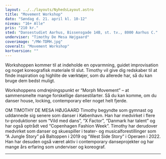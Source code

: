 ```yaml
---
layout: ../../layouts/NyhedsLayout.astro
title: "Movement Workshop"
dato: "Søndag d. 21. april kl. 10-12"
niveau: "16+ Alle"
pris: "210 kr."
sted: "Dansestudiet Aarhus, Bissensgade 14B, st. tv., 8000 Aarhus C."
underviser: "Timothy De Mesa Højgaard"
coverimage: "/MW-TDMH.jpg"
coveralt: "Movement Workshop"
kortversion: ""
---
```


Workshoppen kommer til at indeholde en opvarmning, guidet improvisation og noget koreografisk materiale til slut. Timothy vil give dig redskaber til at finde inspiration og highlite de værktøjer, som du allerede har, så du kan bruge dem bedst muligt.

Workshoppens omdrejningspunkt er “Morph Movement” – at sammensmelte mange forskellige dansestilarter. Så du kan komme, om du danser house, locking, contemporary eller noget helt fjerde.

 OM TIMOTHY DE MESA HØJGAARD
Timothy begyndte som gymnast og uddannede sig senere som danser i København. Han har medvirket i flere tv-produktioner som “Vild med dans”, “X Factor”, “Danmark har talent” og har også optrådt ved “Copenhagen Fashion Week”. Timothy har derudover medvirket som danser og skuespiller i teater- og musicalforestillinger som “A Jungle Story” på Baltoppen i 2019 og “West Side Story” i Operaen i 2022. Han har desuden også været aktiv i contemporary danseprojekter og har mange års erfaring som underviser og koreograf.

---
